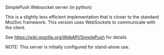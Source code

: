 SimplePush Websocket server (in python)

This is a slightly less efficient implementation that is closer to the standard MozSvc framework.
This version uses WebSockets to communicate with the client.

See https://wiki.mozilla.org/WebAPI/SimplePush for details

NOTE: This server is initially configured for stand-alone use.



